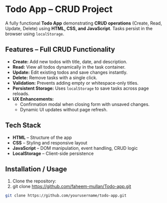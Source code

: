 # Todo App – CRUD Project

A fully functional **Todo App** demonstrating **CRUD operations** (Create, Read, Update, Delete) using **HTML, CSS, and JavaScript**. Tasks persist in the browser using `localStorage`.

## Features – Full CRUD Functionality

- **Create:** Add new todos with title, date, and description.
- **Read:** View all todos dynamically in the task container.
- **Update:** Edit existing todos and save changes instantly.
- **Delete:** Remove tasks with a single click.
- **Validation:** Prevents adding empty or whitespace-only titles.
- **Persistent Storage:** Uses `localStorage` to save tasks across page reloads.
- **UX Enhancements:**
  - Confirmation modal when closing form with unsaved changes.
  - Dynamic UI updates without page refresh.

## Tech Stack

- **HTML** – Structure of the app
- **CSS** – Styling and responsive layout
- **JavaScript** – DOM manipulation, event handling, CRUD logic
- **LocalStorage** – Client-side persistence



## Installation / Usage

1. Clone the repository:
2. git clone https://github.com/faheem-mullan/Todo-app.git


```bash
git clone https://github.com/yourusername/todo-app.git
